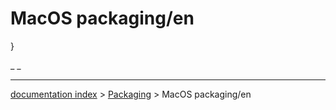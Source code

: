 # MacOS packaging/en
}



_ _

---
[documentation index](../README.md) > [Packaging](Category_Packaging.md) > MacOS packaging/en
